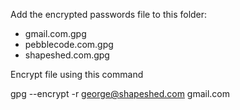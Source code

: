 Add the encrypted passwords file to this folder:

* gmail.com.gpg
* pebblecode.com.gpg
* shapeshed.com.gpg

Encrypt file using this command

  gpg --encrypt -r george@shapeshed.com gmail.com 
